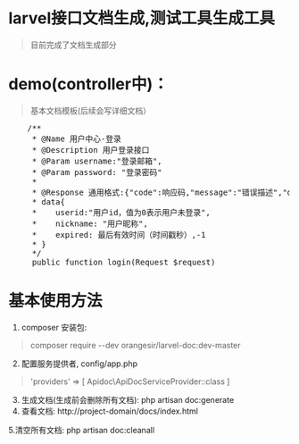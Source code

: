 # larvel接口文档生成,测试工具生成工具
> 目前完成了文档生成部分


# demo(controller中)：
> 基本文档模板(后续会写详细文档）
<pre>
    /**
     * @Name 用户中心-登录
     * @Description 用户登录接口
     * @Param username:"登录邮箱",
     * @Param password: "登录密码"
     *
     * @Response 通用格式:{"code":响应码,"message":"错误描述","data":{}}
     * data{
     *    userid:"用户id，值为0表示用户未登录",
     *    nickname: "用户昵称",
     *    expired: 最后有效时间（时间戳秒）,-1
     * }
     */
     public function login(Request $request)
</pre>

# 基本使用方法
1. composer 安装包:
  > composer require --dev orangesir/larvel-doc:dev-master
2. 配置服务提供者, config/app.php
  > 'providers' => [ Apidoc\ApiDocServiceProvider::class ]
3. 生成文档(生成前会删除所有文档):
  php artisan doc:generate
4. 查看文档: http://project-domain/docs/index.html

5.清空所有文档:
  php artisan doc:cleanall